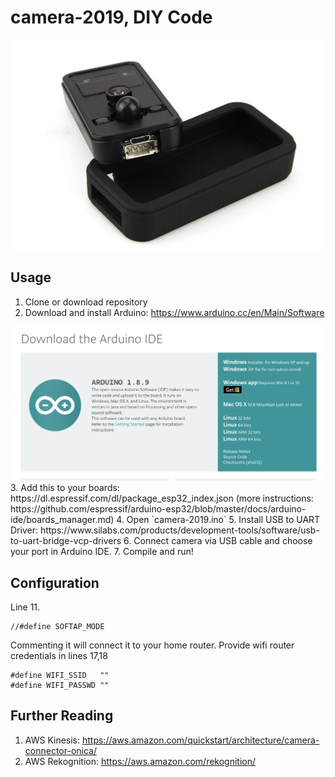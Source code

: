 # camera-2019, DIY Code
<img src='res/images/header.jpg'>

## Usage
1. Clone or download repository
2. Download and install Arduino:
  https://www.arduino.cc/en/Main/Software
<img src='res/images/arduino.png'>
3. Add this to your boards: https://dl.espressif.com/dl/package_esp32_index.json
    (more instructions: https://github.com/espressif/arduino-esp32/blob/master/docs/arduino-ide/boards_manager.md)
4. Open `camera-2019.ino`
5. Install USB to UART Driver: https://www.silabs.com/products/development-tools/software/usb-to-uart-bridge-vcp-drivers
6. Connect camera via USB cable and choose your port in Arduino IDE.
7. Compile and run!

## Configuration
Line 11.

```
//#define SOFTAP_MODE 
```

Commenting it will connect it to your home router.
Provide wifi router credentials in lines 17,18

```
#define WIFI_SSID   ""
#define WIFI_PASSWD ""
```

## Further Reading
1. AWS Kinesis: https://aws.amazon.com/quickstart/architecture/camera-connector-onica/
2. AWS Rekognition: https://aws.amazon.com/rekognition/
